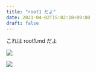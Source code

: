 ```yaml
---
title: "root1 だよ"
date: 2021-04-02T15:02:18+09:00
draft: false
---
```


これは root1.md だよ

![](../A.png)

![](../images/muji.png)

